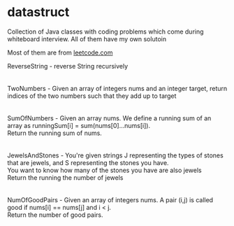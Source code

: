 # datastruct

Collection of Java classes with coding problems which come during whiteboard interview. All of them have my own solutoin

Most of them are from [leetcode.com](https://www.leetcode.com)

ReverseString - reverse String recursively
<br><br><br>
TwoNumbers - Given an array of integers nums and an integer target, return indices of the two numbers such that they add up to target
<br><br><br> 
SumOfNumbers - Given an array nums. We define a running sum of an array as runningSum[i] = sum(nums[0]…nums[i]).
<br>Return the running sum of nums.
<br><br><br> 
JewelsAndStones - You're given strings J representing the types of stones that are jewels, and S representing the stones you have.<br>
You want to know how many of the stones you have are also jewels
<br>Return the running the number of jewels
<br><br><br> 
NumOfGoodPairs - Given an array of integers nums. A pair (i,j) is called good if nums[i] == nums[j] and i < j.
<br>Return the number of good pairs.
<br><br><br> 
